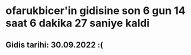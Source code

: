 # ofarukbicer'in gidisine son 6 gun 14 saat 6 dakika 27 saniye kaldi

## Gidis tarihi: 30.09.2022 :(